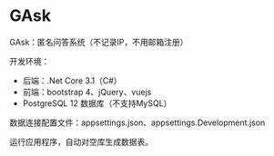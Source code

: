 # GAsk
GAsk：匿名问答系统（不记录IP，不用邮箱注册）

开发环境：

- 后端：.Net Core 3.1（C#）
- 前端：bootstrap 4、jQuery、vuejs
- PostgreSQL 12 数据库（不支持MySQL）

数据连接配置文件：appsettings.json、appsettings.Development.json

运行应用程序，自动对空库生成数据表。